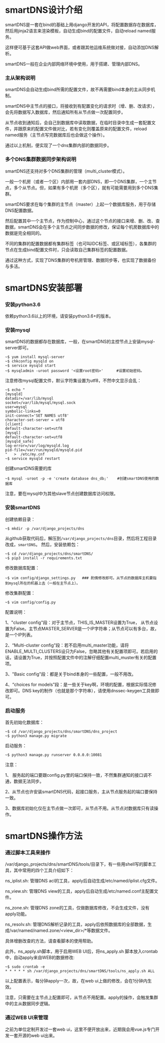 # smartDNS设计介绍

smartDNS是一套在bind的基础上用django开发的API，将配置数据存在数据库，然后用jinja2语言来渲染模板，自动生成bind的配置文件，自动reload named服务。

这样便可基于这套API做web界面，或者跟其他运维系统做对接，自动添加DNS解析。

smartDNS一般在企业内部网络环境中使用，用于搭建、管理内部DNS。

### 主从架构说明
smartDNS会自动生成bind所需的配置文件，故不再需要bind本身的主从同步机制。

smartDNS中主节点的接口，将接收到有配置变化的请求时（增、删、改请求），会先将数据写入数据库，然后通知所有从节点做一次配置同步。

从节点收到通知后，会自己到数据库中读取数据，在临时目录中生成一套配置文件，并跟原来的配置文件做对比，若有变化则覆盖原来的配置文件，reload named服务（主节点写完数据库后也会做这个操作）。

通过以上机制，便实现了一个dns集群内部的数据同步。
 
### 多个DNS集群数据同步架构说明
smartDNS还支持对多个DNS集群的管理（multi_cluster模式）。

一般一个机房（或者一个区）内部用一套内部DNS，即一个DNS集群，一个主节点，多个从节点。但，如果有多个机房（多个区），就有可能需要用到多个DNS集群。

smartDNS要求在每个集群的主节点（master）上起一个数据库服务，用于存储DNS配置数据。

然后配置其中一个主节点，作为控制中心，通过这个节点的接口来增、删、改、查数据，smartDNS会在多个主节点之间同步数据的修改，保证每个机房数据库中的数据是完全相同的。

不同的集群的配置数据都有集群标签（也可叫IDC标签、或区域标签），各集群的节点在生成bind配置文件时，只会读取自己集群标签的配置数据。

通过这种方式，实现了DNS集群的夸机房管理、数据同步等，也实现了数据备份与多活。

# smartDNS安装部署 

### 安装python3.6
依赖python3.6以上的环境，请安装python3.6+的版本。

### 安装mysql
smartDNS的数据都存在数据库，一般，在smartDNS的主控节点上安装mysql-server即可。
```
~$ yum install mysql-server
~$ chkconfig mysqld on
~$ service mysqld start 
~$ mysqladmin -uroot password '<设置root密码>'      #设置初始密码。
```
注意修改mysql配置文件，默认字符集设置为utf8，不然中文显示会乱：
```
~$ echo "
[mysqld]
datadir=/var/lib/mysql
socket=/var/lib/mysql/mysql.sock
user=mysql
symbolic-links=0
init-connect='SET NAMES utf8'
character-set-server = utf8
[client]
default-character-set=utf8
[mysql]
default-character-set=utf8
[mysqld_safe]
log-error=/var/log/mysqld.log
pid-file=/var/run/mysqld/mysqld.pid
"   >  /etc/my.cnf
~$ service mysqld restart 
```
创建smartDNS需要的库
```
~$ mysql -uroot -p -e 'create database dns_db;'    #创建smartDNS使用的数据库 
```
注意，要在mysql中为其他slave节点创建数据库访问权限。

### 安装smartDNS
创建依赖目录：
```
~$ mkdir -p /var/django_projects/dns
```
从github获取代码后，解压到`/var/django_projects/dns`目录，然后将工程目录改成，`smartDNS`。
然后，安装依赖包：
```
~$ cd /var/django_projects/dns/smartDNS/
~$ pip3 install -r requirements.txt
```
修改数据库配置：
```
~$ vim config/django_settings.py   ### 酌情修改即可。从节点的数据库主机要指到mysql所在的机器上去（一般在主节点上）。
```
修改集群配置：
```
~$ vim config/config.py 
```
配置说明：

1、"cluster config"段：对于主节点，THIS_IS_MASTER设置为True， 从节点设置为False。主节点MASTER_SERVER是一个IP字符串；从节点可以有多台，故，是一个IP列表。

2、“Multi-cluster config”段：若不启用multi_master功能，请将ENABLE_MULTI_CLUSTERS设只为False，忽略其他有关配置项即可。若启用的话，请设置为True，并按照配置文件中的注解仔细配置multi_muster有关的配置项。

3、"Basic config"段：都是关于bind本身的一些配置，一般不用改。

4、“choices for models”段：是一些关于key啊，环境的配置，根据实际情况修改即可。DNS key的制作（也就是那个字符串），请使用dnssec-keygen工具做即可。

### 启动服务

首先初始化数据库：
```
~$ cd /var/django_projects/dns/smartDNS/dns_project
~$ python3 manage.py migrate      
```

启动服务：
```
~$ python3 manage.py runserver 0.0.0.0:10081     
```

注意：

1、 服务起的端口要跟config.py里的端口保持一致，不然集群通知的接口调不通，数据无法同步。

2、从节点也许安装smartDNS代码，起接口服务，主从节点服务起的端口要保持一致。

3、数据库初始化仅在主节点做一次即可，从节点不用。从节点对数据库只有读操作。

# smartDNS操作方法

### 通过脚本工具来操作

/var/django_projects/dns/smartDNS/tools/目录下，有一些用shell写的脚本工具，其中常用的四个工具介绍如下：

ns_iplist.sh: 管理DNS acl的工具，apply后自动生成/etc/named/iplist.cfg文件。

ns_view.sh: 管理DNS view的工具，apply后自动生成/etc/named.conf主配置文件。

ns_zone.sh: 管理DNS zone的工具，仅做数据库修改，不会生成文件，没有apply功能。

ns_resolv.sh: 管理DNS解析记录的工具，apply后依照数据库的全部数据，生成/var/named/named.zone/<view_dir>/*等数据文件。


具体增删改查的方法，请查看脚本的使用帮助。

此外，ns_apply.sh脚本，用于启用WEB UI后，将ns_apply.sh 脚本放入crontab中，自动apply来自WEB的数据修改:
```
~$ sudo crontab -e 
* * * * * sh /var/django_projects/dns/smartDNS/tools/ns_apply.sh ALL   
```
以上配置表示，每分钟apply一次，故，在web ui上做的修改，会在1分钟内生效。

注意，只需要在主节点上配置即可，从节点不用配置。apply的操作，会触发集群中的主从数据同步逻辑。

### 通过WEB UI来管理

之前为单位定制开发过一套web ui，这里不便开放出来，近期我会用vue.js专门开发一套开源的web ui出来。
